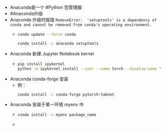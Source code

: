 - Anaconda是一个 #Python 包管理器
- #Anaconda升级
- Anaconda 升级时报错 `RemoveError:  'setuptools' is a dependency of conda and cannot be removed from conda's operating environment.`
	- ```bash
	  conda update --force conda
	  
	  conda install -c anaconda setuptools
	  ```
- Anaconda 新建 Jupyter Notebook kernel
	- ```bash
	  pip install ipykernel
	  python -m ipykernel install --user --name torch --display-name "Python (torch)"
	  ```
- Anaconda conda-forge 安装
	- 例：
	  ```bash
	  conda install -c conda-forge pytorch-tabnet
	  ```
- Anaconda 安装于某一环境 myenv 中
	- ```bash
	  conda install -n myenv package_name
	  ```
	-